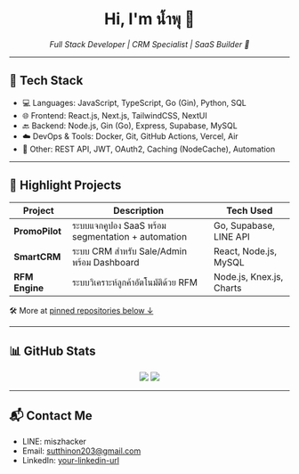 <h1 align="center">Hi, I'm น้ำพุ 👋</h1>

<p align="center">
  <em>Full Stack Developer | CRM Specialist | SaaS Builder 🚀</em>
</p>

---

## 🔧 Tech Stack
- 💻 Languages: JavaScript, TypeScript, Go (Gin), Python, SQL
- 🌐 Frontend: React.js, Next.js, TailwindCSS, NextUI
- 🔙 Backend: Node.js, Gin (Go), Express, Supabase, MySQL
- ☁️ DevOps & Tools: Docker, Git, GitHub Actions, Vercel, Air
- 🧠 Other: REST API, JWT, OAuth2, Caching (NodeCache), Automation

---

## 🧩 Highlight Projects
| Project        | Description                                         | Tech Used                 |
|----------------|-----------------------------------------------------|---------------------------|
| **PromoPilot** | ระบบแจกคูปอง SaaS พร้อม segmentation + automation | Go, Supabase, LINE API    |
| **SmartCRM**   | ระบบ CRM สำหรับ Sale/Admin พร้อม Dashboard         | React, Node.js, MySQL     |
| **RFM Engine** | ระบบวิเคราะห์ลูกค้าอัตโนมัติด้วย RFM             | Node.js, Knex.js, Charts  |

🛠 More at [pinned repositories below ↓](#)

---

## 📊 GitHub Stats

<p align="center">
  <img src="https://github-readme-stats.vercel.app/api?username=hopefuldev2&show_icons=true&theme=radical" />
  <img src="https://github-readme-streak-stats.herokuapp.com/?user=hopefuldev2&theme=radical" />
</p>

---

## 📬 Contact Me
- LINE: miszhacker
- Email: sutthinon203@gmail.com
- LinkedIn: [your-linkedin-url](#)

